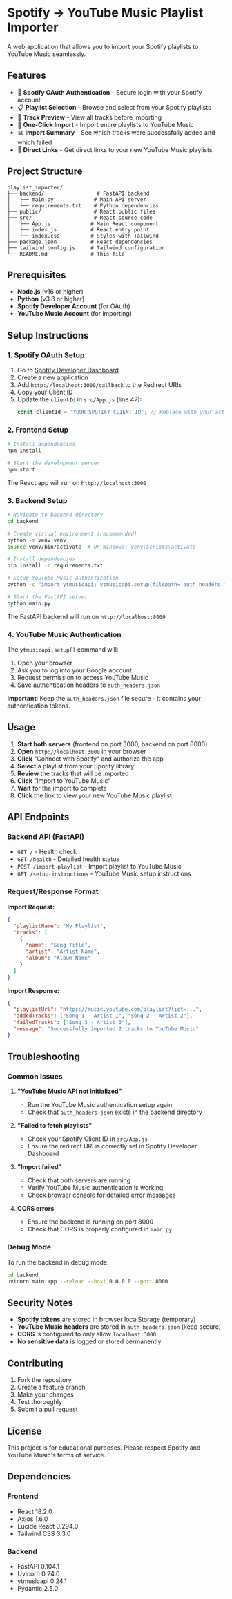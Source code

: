 # Spotify → YouTube Music Playlist Importer

A web application that allows you to import your Spotify playlists to YouTube Music seamlessly.

## Features

- 🔐 **Spotify OAuth Authentication** - Secure login with your Spotify account
- 📋 **Playlist Selection** - Browse and select from your Spotify playlists
- 🎵 **Track Preview** - View all tracks before importing
- 🚀 **One-Click Import** - Import entire playlists to YouTube Music
- 📊 **Import Summary** - See which tracks were successfully added and which failed
- 🔗 **Direct Links** - Get direct links to your new YouTube Music playlists

## Project Structure

```
playlist_importer/
├── backend/                 # FastAPI backend
│   ├── main.py             # Main API server
│   └── requirements.txt    # Python dependencies
├── public/                 # React public files
├── src/                    # React source code
│   ├── App.js             # Main React component
│   ├── index.js           # React entry point
│   └── index.css          # Styles with Tailwind
├── package.json           # React dependencies
├── tailwind.config.js     # Tailwind configuration
└── README.md              # This file
```

## Prerequisites

- **Node.js** (v16 or higher)
- **Python** (v3.8 or higher)
- **Spotify Developer Account** (for OAuth)
- **YouTube Music Account** (for importing)

## Setup Instructions

### 1. Spotify OAuth Setup

1. Go to [Spotify Developer Dashboard](https://developer.spotify.com/dashboard)
2. Create a new application
3. Add `http://localhost:3000/callback` to the Redirect URIs
4. Copy your Client ID
5. Update the `clientId` in `src/App.js` (line 47):
   ```javascript
   const clientId = 'YOUR_SPOTIFY_CLIENT_ID'; // Replace with your actual Client ID
   ```

### 2. Frontend Setup

```bash
# Install dependencies
npm install

# Start the development server
npm start
```

The React app will run on `http://localhost:3000`

### 3. Backend Setup

```bash
# Navigate to backend directory
cd backend

# Create virtual environment (recommended)
python -m venv venv
source venv/bin/activate  # On Windows: venv\Scripts\activate

# Install dependencies
pip install -r requirements.txt

# Setup YouTube Music authentication
python -c "import ytmusicapi; ytmusicapi.setup(filepath='auth_headers.json')"

# Start the FastAPI server
python main.py
```

The FastAPI backend will run on `http://localhost:8000`

### 4. YouTube Music Authentication

The `ytmusicapi.setup()` command will:
1. Open your browser
2. Ask you to log into your Google account
3. Request permission to access YouTube Music
4. Save authentication headers to `auth_headers.json`

**Important**: Keep the `auth_headers.json` file secure - it contains your authentication tokens.

## Usage

1. **Start both servers** (frontend on port 3000, backend on port 8000)
2. **Open** `http://localhost:3000` in your browser
3. **Click** "Connect with Spotify" and authorize the app
4. **Select** a playlist from your Spotify library
5. **Review** the tracks that will be imported
6. **Click** "Import to YouTube Music"
7. **Wait** for the import to complete
8. **Click** the link to view your new YouTube Music playlist

## API Endpoints

### Backend API (FastAPI)

- `GET /` - Health check
- `GET /health` - Detailed health status
- `POST /import-playlist` - Import playlist to YouTube Music
- `GET /setup-instructions` - YouTube Music setup instructions

### Request/Response Format

**Import Request:**
```json
{
  "playlistName": "My Playlist",
  "tracks": [
    {
      "name": "Song Title",
      "artist": "Artist Name",
      "album": "Album Name"
    }
  ]
}
```

**Import Response:**
```json
{
  "playlistUrl": "https://music.youtube.com/playlist?list=...",
  "addedTracks": ["Song 1 - Artist 1", "Song 2 - Artist 2"],
  "failedTracks": ["Song 3 - Artist 3"],
  "message": "Successfully imported 2 tracks to YouTube Music"
}
```

## Troubleshooting

### Common Issues

1. **"YouTube Music API not initialized"**
   - Run the YouTube Music authentication setup again
   - Check that `auth_headers.json` exists in the backend directory

2. **"Failed to fetch playlists"**
   - Check your Spotify Client ID in `src/App.js`
   - Ensure the redirect URI is correctly set in Spotify Developer Dashboard

3. **"Import failed"**
   - Check that both servers are running
   - Verify YouTube Music authentication is working
   - Check browser console for detailed error messages

4. **CORS errors**
   - Ensure the backend is running on port 8000
   - Check that CORS is properly configured in `main.py`

### Debug Mode

To run the backend in debug mode:
```bash
cd backend
uvicorn main:app --reload --host 0.0.0.0 --port 8000
```

## Security Notes

- **Spotify tokens** are stored in browser localStorage (temporary)
- **YouTube Music headers** are stored in `auth_headers.json` (keep secure)
- **CORS** is configured to only allow `localhost:3000`
- **No sensitive data** is logged or stored permanently

## Contributing

1. Fork the repository
2. Create a feature branch
3. Make your changes
4. Test thoroughly
5. Submit a pull request

## License

This project is for educational purposes. Please respect Spotify and YouTube Music's terms of service.

## Dependencies

### Frontend
- React 18.2.0
- Axios 1.6.0
- Lucide React 0.294.0
- Tailwind CSS 3.3.0

### Backend
- FastAPI 0.104.1
- Uvicorn 0.24.0
- ytmusicapi 0.24.1
- Pydantic 2.5.0 
